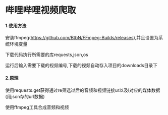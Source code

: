 # 哔哩哔哩视频爬取

#### 1.使用方法

安装ffmpeg(https://github.com/BtbN/FFmpeg-Builds/releases),并且设置为系统环境变量

下载代码执行所需要的库requests,json,os

运行后输入需要下载的视频编号,下载的视频自动存入项目的downloads目录下



#### 2.原理

使用requests.get获得通过re筛选过后的音频和视频链接ur以及l对应的媒体数据	(用json存的url数据)

使用ffmpeg工具合成音频和视频





